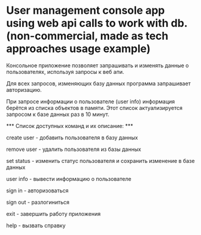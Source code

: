 # User management console app using web api calls to work with db. (non-commercial, made as tech approaches usage example)

Консольное приложение позволяет запрашивать и изменять данные о пользователях, используя 
запросы к веб апи. 

Для всех запросов, изменяющих базу данных программа запрашивает авторизацию.

При запросе информации о пользователе (user info) информация берётся из списка объектов в 
памяти. Этот список актуализируется запросом к базе данных раз в 10 минут.
       
*** Список доступных команд и их описание:  ***

create user - добавить пользователя в базу данных

remove user - удалить пользователя из базы данных

set status - изменить статус пользователя и сохранить изменение в базе данных

user info - вывести информацию о пользователе

sign in - авторизоваться

sign out - разлогиниться

exit - завершить работу приложения

help - вызвать справку
